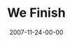 ---
layout: message
category: message
series: "Context"
title: "We Finish"
date: 2007-11-24-00-00
message_id: 470
---